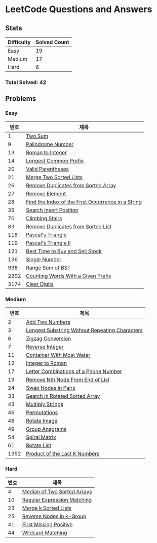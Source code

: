 # LeetCode Questions and Answers

## Stats

| Difficulty | Solved Count |
| --- | --- |
| Easy | 19 |
| Medium | 17 |
| Hard | 6 |

### Total Solved: 42

## Problems

### Easy

| 번호 | 제목 |
| --- | --- |
| 1 | [Two Sum](./0001-two-sum) |
| 9 | [Palindrome Number](./0009-palindrome-number) |
| 13 | [Roman to Integer](./0013-roman-to-integer) |
| 14 | [Longest Common Prefix](./0014-longest-common-prefix) |
| 20 | [Valid Parentheses](./0020-valid-parentheses) |
| 21 | [Merge Two Sorted Lists](./0021-merge-two-sorted-lists) |
| 26 | [Remove Duplicates from Sorted Array](./0026-remove-duplicates-from-sorted-array) |
| 27 | [Remove Element](./0027-remove-element) |
| 28 | [Find the Index of the First Occurrence in a String](./0028-find-the-index-of-the-first-occurrence-in-a-string) |
| 35 | [Search Insert Position](./0035-search-insert-position) |
| 70 | [Climbing Stairs](./0070-climbing-stairs) |
| 83 | [Remove Duplicates from Sorted List](./0083-remove-duplicates-from-sorted-list) |
| 118 | [Pascal's Triangle](./0118-pascals-triangle) |
| 119 | [Pascal's Triangle II](./0119-pascals-triangle-ii) |
| 121 | [Best Time to Buy and Sell Stock](./0121-best-time-to-buy-and-sell-stock) |
| 136 | [Single Number](./0136-single-number) |
| 938 | [Range Sum of BST](./0938-range-sum-of-bst) |
| 2292 | [Counting Words With a Given Prefix](./2292-counting-words-with-a-given-prefix) |
| 3174 | [Clear Digits](./3174-clear-digits) |

### Medium

| 번호 | 제목 |
| --- | --- |
| 2 | [Add Two Numbers](./0002-add-two-numbers) |
| 3 | [Longest Substring Without Repeating Characters](./0003-longest-substring-without-repeating-characters) |
| 6 | [Zigzag Conversion](./0006-zigzag-conversion) |
| 7 | [Reverse Integer](./0007-reverse-integer) |
| 11 | [Container With Most Water](./0011-container-with-most-water) |
| 12 | [Integer to Roman](./0012-integer-to-roman) |
| 17 | [Letter Combinations of a Phone Number](./0017-letter-combinations-of-a-phone-number) |
| 19 | [Remove Nth Node From End of List](./0019-remove-nth-node-from-end-of-list) |
| 24 | [Swap Nodes in Pairs](./0024-swap-nodes-in-pairs) |
| 33 | [Search in Rotated Sorted Array](./0033-search-in-rotated-sorted-array) |
| 43 | [Multiply Strings](./0043-multiply-strings) |
| 46 | [Permutations](./0046-permutations) |
| 48 | [Rotate Image](./0048-rotate-image) |
| 49 | [Group Anagrams](./0049-group-anagrams) |
| 54 | [Spiral Matrix](./0054-spiral-matrix) |
| 61 | [Rotate List](./0061-rotate-list) |
| 1352 | [Product of the Last K Numbers](./1352-product-of-the-last-k-numbers) |

### Hard

| 번호 | 제목 |
| --- | --- |
| 4 | [Median of Two Sorted Arrays](./0004-median-of-two-sorted-arrays) |
| 10 | [Regular Expression Matching](./0010-regular-expression-matching) |
| 23 | [Merge k Sorted Lists](./0023-merge-k-sorted-lists) |
| 25 | [Reverse Nodes in k-Group](./0025-reverse-nodes-in-k-group) |
| 41 | [First Missing Positive](./0041-first-missing-positive) |
| 44 | [Wildcard Matching](./0044-wildcard-matching) |

